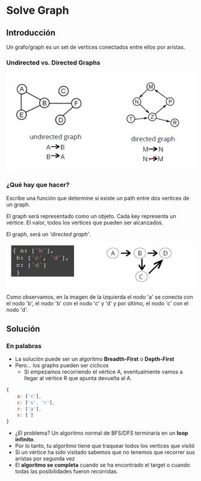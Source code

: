 # Solve Graph
## Introducción
Un grafo/graph es un set de vertices conectados entre ellos por aristas.

### Undirected vs. Directed Graphs
<p>
<img src='../../images/graph.png' </img>
</p>

### ¿Qué hay que hacer?
Escribe una función que determine si existe un path entre dos vertices de un graph.   

El graph será representado como un objeto. Cada key representa un vértice. El valor, todos los vertices que pueden ser alcanzados.

El graph, será un *'directed graph'*.

<p><img src='../../images/graph 2.png'</img></p>

Como observamos, en la imagen de la izquierda el nodo 'a' se conecta con el nodo 'b', el nodo 'b' con el nodo 'c' y 'd' y por último, el nodo 'c' con el nodo 'd'.

## Solución
### En palabras
- La solución puede ser un algoritmo **Breadth-First** o **Depth-First**
- Pero... los graphs pueden ser cíclicos
  -  Si empezamos recorriendo el vértice A, eventualmente vamos a llegar al vértice R que apunta devuelta al A.

```javascript
{
    a: ['c'],
    c: ['s', 'r'],
    r: ['a'],
    s: [ ]
}
```
- ¿El problema? Un algoritmo normal de BFS/DFS terminaría en un **loop infinito**.
- Por lo tanto, tu algoritmo tiene que traquear todos los vertices que visitó
- Si un vértice ha sido visitado sabemos que no tenemos que recorrer sus aristas por segunda vez
- El **algoritmo se completa** cuando se ha encontrado el target o cuando todas las posibilidades fueron recorridas.